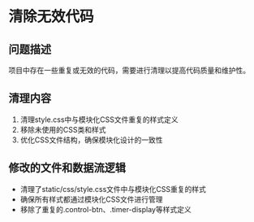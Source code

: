 # 清除无效代码

## 问题描述
项目中存在一些重复或无效的代码，需要进行清理以提高代码质量和维护性。

## 清理内容
1. 清理style.css中与模块化CSS文件重复的样式定义
2. 移除未使用的CSS类和样式
3. 优化CSS文件结构，确保模块化设计的一致性

## 修改的文件和数据流逻辑
- 清理了static/css/style.css文件中与模块化CSS重复的样式
- 确保所有样式都通过模块化CSS文件进行管理
- 移除了重复的.control-btn、.timer-display等样式定义